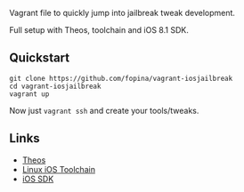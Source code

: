 Vagrant file to quickly jump into jailbreak tweak development.

Full setup with Theos, toolchain and iOS 8.1 SDK.

Quickstart
----------

```
git clone https://github.com/fopina/vagrant-iosjailbreak
cd vagrant-iosjailbreak
vagrant up
```

Now just `vagrant ssh` and create your tools/tweaks.

Links
-----
* [Theos]( http://iphonedevwiki.net/index.php/Theos/Setup#On_Mac_OS_X_or_Linux)
* [Linux iOS Toolchain](https://github.com/tpoechtrager/cctools-port/)
* [iOS SDK](http://iphone.howett.net/sdks/)
